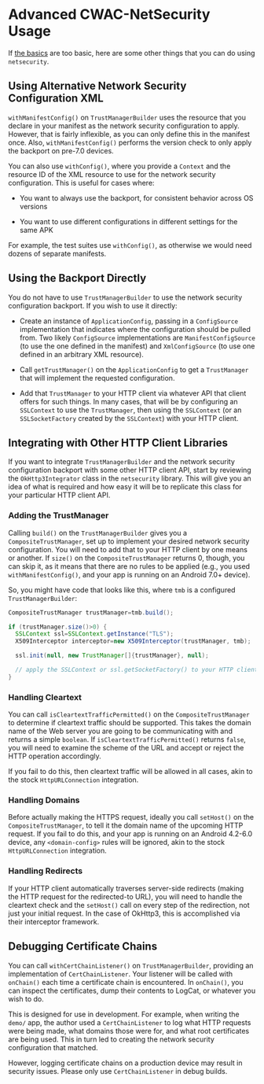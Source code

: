 # Advanced CWAC-NetSecurity Usage

If [the basics](https://github.com/commonsguy/cwac-netsecurity#basic-usage)
are too basic, here are some other things that you can do using
`netsecurity`.

## Using Alternative Network Security Configuration XML

`withManifestConfig()` on `TrustManagerBuilder` uses the resource
that you declare in your manifest as the network security configuration
to apply. However, that is fairly inflexible, as you can only define
this in the manifest once. Also, `withManifestConfig()` performs the
version check to only apply the backport on pre-7.0 devices.

You can also use `withConfig()`, where you provide a `Context` and the resource ID
of the XML resource to use for the network security configuration.
This is useful for cases where:

- You want to always use the backport, for consistent behavior across
OS versions

- You want to use different configurations in different settings
for the same APK

For example, the test suites use `withConfig()`, as otherwise we would
need dozens of separate manifests.

## Using the Backport Directly

You do not have to use `TrustManagerBuilder` to use the network security
configuration backport. If you wish to use it directly:

- Create an instance of `ApplicationConfig`, passing in a `ConfigSource`
implementation that indicates where the configuration should be pulled
from. Two likely `ConfigSource` implementations are `ManifestConfigSource`
(to use the one defined in the manifest) and `XmlConfigSource` (to
use one defined in an arbitrary XML resource).

- Call `getTrustManager()` on the `ApplicationConfig` to get a `TrustManager`
that will implement the requested configuration.

- Add that `TrustManager` to your HTTP client via whatever API that
client offers for such things. In many cases, that will be by configuring
an `SSLContext` to use the `TrustManager`, then using the `SSLContext`
(or an `SSLSocketFactory` created by the `SSLContext`) with your
HTTP client.

## Integrating with Other HTTP Client Libraries

If you want to integrate `TrustManagerBuilder` and the network security
configuration backport with some other HTTP client API, start by reviewing
the `OkHttp3Integrator` class in the `netsecurity` library.
This will give you an idea of what is required and how easy it will
be to replicate this class for your particular HTTP client API.

### Adding the TrustManager

Calling `build()` on the `TrustManagerBuilder` gives you a
`CompositeTrustManager`, set up to implement your desired network
security configuration. You will need to add that to your HTTP client
by one means or another. If `size()` on the `CompositeTrustManager`
returns 0, though, you can skip it, as it means that there are no rules
to be applied (e.g., you used `withManifestConfig()`, and your app
is running on an Android 7.0+ device).

So, you might have code that looks like this, where `tmb` is a
configured `TrustManagerBuilder`:

```java
CompositeTrustManager trustManager=tmb.build();

if (trustManager.size()>0) {
  SSLContext ssl=SSLContext.getInstance("TLS");
  X509Interceptor interceptor=new X509Interceptor(trustManager, tmb);

  ssl.init(null, new TrustManager[]{trustManager}, null);

  // apply the SSLContext or ssl.getSocketFactory() to your HTTP client
}
```

### Handling Cleartext

You can call `isCleartextTrafficPermitted()` on the `CompositeTrustManager`
to determine if cleartext traffic should be supported. This takes the
domain name of the Web server you are going to be communicating with
and returns a simple `boolean`. If `isCleartextTrafficPermitted()`
returns `false`, you will need to examine the scheme of the URL and
accept or reject the HTTP operation accordingly.

If you fail to do this, then cleartext traffic will be allowed in all
cases, akin to the stock `HttpURLConnection` integration.

### Handling Domains

Before actually making the HTTPS request, ideally you call `setHost()`
on the `CompositeTrustManager`, to tell it the domain name of the
upcoming HTTP request. If you fail to do this, and your app is running
on an Android 4.2-6.0 device, any `<domain-config>` rules will
be ignored, akin to the stock `HttpURLConnection` integration.

### Handling Redirects

If your HTTP client automatically traverses server-side redirects
(making the HTTP request for the redirected-to URL), you will need
to handle the cleartext check and the `setHost()` call on every
step of the redirection, not just your initial request. In the
case of OkHttp3, this is accomplished via their interceptor framework.

## Debugging Certificate Chains

You can call `withCertChainListener()` on `TrustManagerBuilder`,
providing an implementation of `CertChainListener`. Your listener
will be called with `onChain()` each time a certificate chain is
encountered. In `onChain()`, you can inspect the certificates, dump
their contents to LogCat, or whatever you wish to do.

This is designed for use in development. For example, when writing
the `demo/` app, the author used a `CertChainListener` to log what
HTTP requests were being made, what domains those were for, and what
root certificates are being used. This in turn led to creating the
network security configuration that matched.

However, logging certificate chains on a production device may result
in security issues. Please only use `CertChainListener` in debug
builds.
